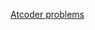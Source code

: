 [Atcoder problems](https://kenkoooo.com/atcoder/#/contest/show/8e879414-13dc-4a28-ba2d-61409bd28f03)